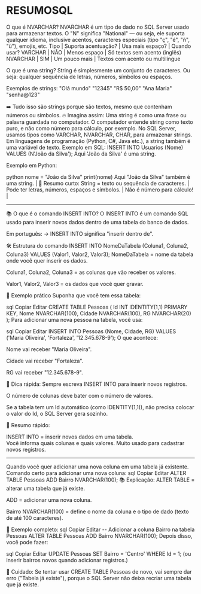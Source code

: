 # RESUMOSQL
O que é NVARCHAR?
NVARCHAR é um tipo de dado no SQL Server usado para armazenar textos.
O "N" significa "National" — ou seja, ele suporta qualquer idioma, inclusive acentos, caracteres especiais (tipo "ç", "é", "ñ", "ü"), emojis, etc.
Tipo | Suporta acentuação? | Usa mais espaço? | Quando usar?
VARCHAR | NÃO | Menos espaço | Só textos sem acento (inglês)
NVARCHAR | SIM | Um pouco mais | Textos com acento ou multilíngue

O que é uma string?
String é simplesmente um conjunto de caracteres.
Ou seja: qualquer sequência de letras, números, símbolos ou espaços.

Exemplos de strings:
"Olá mundo"
"12345"
"R$ 50,00"
"Ana Maria"
"senha@123"

➡️ Tudo isso são strings porque são textos, mesmo que contenham números ou símbolos.
🔥 Imagina assim:
Uma string é como uma frase ou palavra guardada no computador.
O computador entende string como texto puro, e não como número para cálculo, por exemplo.
No SQL Server, usamos tipos como VARCHAR, NVARCHAR, CHAR, para armazenar strings.
Em linguagens de programação (Python, C#, Java etc.), a string também é uma variável de texto.
Exemplo em SQL:
INSERT INTO Usuarios (Nome) VALUES (N'João da Silva');
Aqui 'João da Silva' é uma string.

Exemplo em Python:

python
nome = "João da Silva"
print(nome)
Aqui "João da Silva" também é uma string.
 | 
🎯 Resumo curto:
String = texto ou sequência de caracteres. | 
Pode ter letras, números, espaços e símbolos. | 
Não é número para cálculo! | 


---------------------------------------------------------------------------------------------------
📚 O que é o comando INSERT INTO?
O INSERT INTO é um comando SQL usado para inserir novos dados dentro de uma tabela do banco de dados.

Em português:
→ INSERT INTO significa "inserir dentro de".

🛠️ Estrutura do comando
INSERT INTO NomeDaTabela (Coluna1, Coluna2, Coluna3)
VALUES (Valor1, Valor2, Valor3);
NomeDaTabela = nome da tabela onde você quer inserir os dados.

Coluna1, Coluna2, Coluna3 = as colunas que vão receber os valores.

Valor1, Valor2, Valor3 = os dados que você quer gravar.

🎯 Exemplo prático
Suponha que você tem essa tabela:

sql
Copiar
Editar
CREATE TABLE Pessoas (
    Id INT IDENTITY(1,1) PRIMARY KEY,
    Nome NVARCHAR(100),
    Cidade NVARCHAR(100),
    RG NVARCHAR(20)
);
Para adicionar uma nova pessoa na tabela, você usa:

sql
Copiar
Editar
INSERT INTO Pessoas (Nome, Cidade, RG)
VALUES ('Maria Oliveira', 'Fortaleza', '12.345.678-9');
O que acontece:

Nome vai receber "Maria Oliveira".

Cidade vai receber "Fortaleza".

RG vai receber "12.345.678-9".

🧠 Dica rápida:
Sempre escreva INSERT INTO para inserir novos registros.

O número de colunas deve bater com o número de valores.

Se a tabela tem um Id automático (como IDENTITY(1,1)), não precisa colocar o valor do Id, o SQL Server gera sozinho.

🚀 Resumo rápido:

INSERT INTO = inserir novos dados em uma tabela.	
Você informa quais colunas e quais valores.	
Muito usado para cadastrar novos registros.


------------------------------------------------------------------------------------------------------------------

Quando você quer adicionar uma nova coluna em uma tabela já existente.
Comando certo para adicionar uma nova coluna:
sql
Copiar
Editar
ALTER TABLE Pessoas
ADD Bairro NVARCHAR(100);
📚 Explicação:
ALTER TABLE = alterar uma tabela que já existe.

ADD = adicionar uma nova coluna.

Bairro NVARCHAR(100) = define o nome da coluna e o tipo de dado (texto de até 100 caracteres).

🎯 Exemplo completo:
sql
Copiar
Editar
-- Adicionar a coluna Bairro na tabela Pessoas
ALTER TABLE Pessoas
ADD Bairro NVARCHAR(100);
Depois disso, você pode fazer:

sql
Copiar
Editar
UPDATE Pessoas
SET Bairro = 'Centro'
WHERE Id = 1;
(ou inserir bairros novos quando adicionar registros.)

🚨 Cuidado:
Se tentar usar CREATE TABLE Pessoas de novo, vai sempre dar erro ("Tabela já existe"), porque o SQL Server não deixa recriar uma tabela que já existe.
